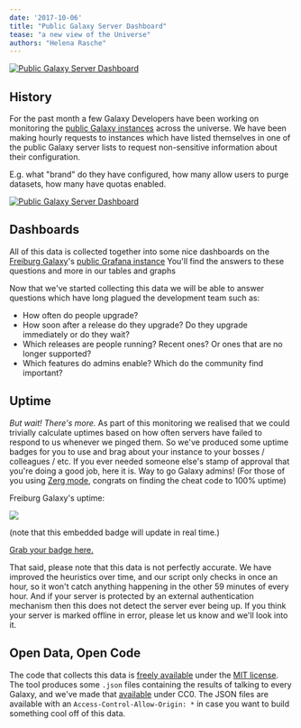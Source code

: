```yaml
---
date: '2017-10-06'
title: "Public Galaxy Server Dashboard"
tease: "a new view of the Universe"
authors: "Helena Rasche"
---
```


[<img class="img-fluid mx-auto" src="/news/2017-10-public-galaxy-dashboard/dashboard-landing.png" alt="Public Galaxy Server Dashboard" />](https://stats.galaxyproject.eu/dashboard/db/public-galaxy-servers)

## History

For the past month a few Galaxy Developers have been working on monitoring the
[public Galaxy instances](/use/) across the universe. We have been making hourly
requests to instances which have listed themselves in one of the public Galaxy
server lists to request non-sensitive information about their configuration.

E.g. what "brand" do they have configured, how many allow users to purge
datasets, how many have quotas enabled.

[<img class="img-fluid mx-auto" src="/news/2017-10-public-galaxy-dashboard/dashboard-details.png" alt="Public Galaxy Server Dashboard" />](https://stats.galaxyproject.eu/dashboard-solo/snapshot/7pgA1b2OcA0UBteiMx1h5bPlwh7Kzv95?orgId=1&panelId=11)

## Dashboards

All of this data is collected together into some nice dashboards on the [Freiburg Galaxy](http://www.bioinf.uni-freiburg.de/Galaxy/)'s
[public Grafana instance](https://stats.galaxyproject.eu/dashboard/db/public-galaxy-servers?orgId=1)
You'll find the answers to these questions and more in our tables and graphs

Now that we've started collecting this data we will be able to answer questions
which have long plagued the development team such as:

- How often do people upgrade?
- How soon after a release do they upgrade? Do they upgrade immediately or do they wait?
- Which releases are people running? Recent ones? Or ones that are no longer supported?
- Which features do admins enable? Which do the community find important?

## Uptime

*But wait! There's more.* As part of this monitoring we realised that we could
trivially calculate uptimes based on how often servers have failed to respond
to us whenever we pinged them. So we've produced some uptime badges for you to
use and brag about your instance to your bosses / colleagues / etc. If you ever
needed someone else's stamp of approval that you're doing a good job, here it is.
Way to go Galaxy admins! (For those of you using [Zerg mode](https://github.com/galaxyproject/dagobah-training/blob/2017-montpellier/sessions/10-uwsgi/ex2-zerg-mode.md),
congrats on finding the cheat code to 100% uptime)

Freiburg Galaxy's uptime:

 ![](https://stats.galaxyproject.eu/raw/badges/Freiburg_Galaxy.svg)

(note that this embedded badge will update in real time.)

[Grab your badge here.](https://stats.galaxyproject.eu/raw/badges/)

That said, please note that this data is not perfectly accurate. We have
improved the heuristics over time, and our script only checks in once an hour,
so it won't catch anything happening in the other 59 minutes of every hour.
And if your server is protected by an external authentication mechanism then
this does not detect the server ever being up.
If you think your server is marked offline in error, please let us know and
we'll look into it.

## Open Data, Open Code

The code that collects this data is [freely available](https://github.com/martenson/public-galaxy-servers) under the [MIT
license](https://github.com/martenson/public-galaxy-servers/blob/master/LICENSE).
The tool produces some `.json` files containing the results of talking to every
Galaxy, and we've made that
[available](https://stats.galaxyproject.eu/raw/) under CC0. The JSON
files are available with an `Access-Control-Allow-Origin: *` in case you want
to build something cool off of this data.
